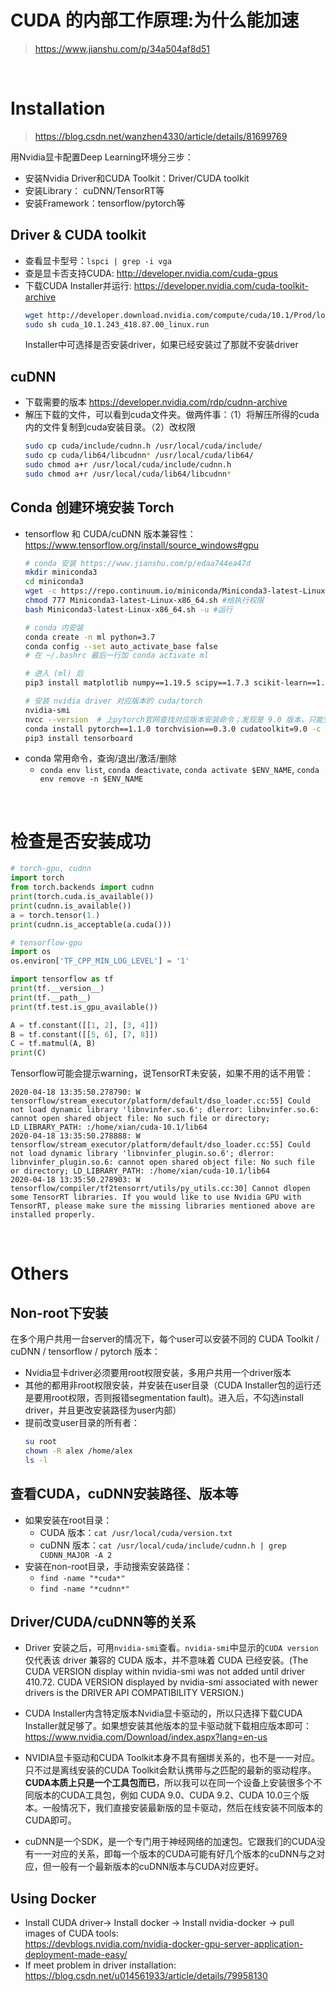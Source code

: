 # CUDA 的内部工作原理:为什么能加速
> https://www.jianshu.com/p/34a504af8d51


<br>

# Installation
> https://blog.csdn.net/wanzhen4330/article/details/81699769  

用Nvidia显卡配置Deep Learning环境分三步：
* 安装Nvidia Driver和CUDA Toolkit：Driver/CUDA toolkit  
* 安装Library： cuDNN/TensorRT等 
* 安装Framework：tensorflow/pytorch等

## Driver & CUDA toolkit
* 查看显卡型号：`lspci | grep -i vga`
* 查是显卡否支持CUDA: http://developer.nvidia.com/cuda-gpus
* 下载CUDA Installer并运行: https://developer.nvidia.com/cuda-toolkit-archive
    ```bash
    wget http://developer.download.nvidia.com/compute/cuda/10.1/Prod/local_installers/cuda_10.1.243_418.87.00_linux.run
    sudo sh cuda_10.1.243_418.87.00_linux.run
    ```
    Installer中可选择是否安装driver，如果已经安装过了那就不安装driver

## cuDNN 
* 下载需要的版本 https://developer.nvidia.com/rdp/cudnn-archive
* 解压下载的文件，可以看到cuda文件夹。做两件事：（1）将解压所得的cuda内的文件复制到cuda安装目录。（2）改权限
    ```bash
    sudo cp cuda/include/cudnn.h /usr/local/cuda/include/ 
    sudo cp cuda/lib64/libcudnn* /usr/local/cuda/lib64/
    sudo chmod a+r /usr/local/cuda/include/cudnn.h
    sudo chmod a+r /usr/local/cuda/lib64/libcudnn*
    ```

## Conda 创建环境安装 Torch
* tensorflow 和 CUDA/cuDNN 版本兼容性：https://www.tensorflow.org/install/source_windows#gpu 
    ```bash
    # conda 安装 https://www.jianshu.com/p/edaa744ea47d
    mkdir miniconda3
    cd miniconda3
    wget -c https://repo.continuum.io/miniconda/Miniconda3-latest-Linux-x86_64.sh
    chmod 777 Miniconda3-latest-Linux-x86_64.sh #给执行权限
    bash Miniconda3-latest-Linux-x86_64.sh -u #运行

    # conda 内安装
    conda create -n ml python=3.7
    conda config --set auto_activate_base false
    # 在 ~/.bashrc 最后一行加 conda activate ml

    # 进入 (ml) 后
    pip3 install matplotlib numpy==1.19.5 scipy==1.7.3 scikit-learn==1.0.2 pandas pyyaml 

    # 安装 nvidia driver 对应版本的 cuda/torch
    nvidia-smi
    nvcc --version  # 上pytorch官网查找对应版本安装命令；发现是 9.0 版本，只能安pytocrh 1.1
    conda install pytorch==1.1.0 torchvision==0.3.0 cudatoolkit=9.0 -c pytorch
    pip3 install tensorboard
    ```
* conda 常用命令，查询/退出/激活/删除
    * `conda env list`, `conda deactivate`, `conda activate $ENV_NAME`, `conda env remove -n $ENV_NAME`
<br>


# 检查是否安装成功
```python
# torch-gpu, cudnn
import torch
from torch.backends import cudnn
print(torch.cuda.is_available())
print(cudnn.is_available())
a = torch.tensor(1.)
print(cudnn.is_acceptable(a.cuda()))

# tensorflow-gpu
import os 
os.environ['TF_CPP_MIN_LOG_LEVEL'] = '1' 

import tensorflow as tf
print(tf.__version__)
print(tf.__path__)
print(tf.test.is_gpu_available())

A = tf.constant([[1, 2], [3, 4]])
B = tf.constant([[5, 6], [7, 8]])
C = tf.matmul(A, B)
print(C)
```
Tensorflow可能会提示warning，说TensorRT未安装，如果不用的话不用管：
```
2020-04-18 13:35:50.278790: W tensorflow/stream_executor/platform/default/dso_loader.cc:55] Could not load dynamic library 'libnvinfer.so.6'; dlerror: libnvinfer.so.6: cannot open shared object file: No such file or directory; LD_LIBRARY_PATH: :/home/xian/cuda-10.1/lib64
2020-04-18 13:35:50.278888: W tensorflow/stream_executor/platform/default/dso_loader.cc:55] Could not load dynamic library 'libnvinfer_plugin.so.6'; dlerror: libnvinfer_plugin.so.6: cannot open shared object file: No such file or directory; LD_LIBRARY_PATH: :/home/xian/cuda-10.1/lib64
2020-04-18 13:35:50.278903: W tensorflow/compiler/tf2tensorrt/utils/py_utils.cc:30] Cannot dlopen some TensorRT libraries. If you would like to use Nvidia GPU with TensorRT, please make sure the missing libraries mentioned above are installed properly.
```



<br>


# Others
## Non-root下安装
在多个用户共用一台server的情况下，每个user可以安装不同的 CUDA Toolkit / cuDNN / tensorflow / pytorch 版本：
* Nvidia显卡driver必须要用root权限安装，多用户共用一个driver版本
* 其他的都用非root权限安装，并安装在user目录（CUDA Installer包的运行还是要用root权限，否则报错segmentation fault)。进入后，不勾选install driver，并且更改安装路径为user内部）
* 提前改变user目录的所有者： 
    ```bash
    su root
    chown -R alex /home/alex
    ls -l
    ```

## 查看CUDA，cuDNN安装路径、版本等
* 如果安装在root目录：
    * CUDA 版本：`cat /usr/local/cuda/version.txt`
    * cuDNN 版本：`cat /usr/local/cuda/include/cudnn.h | grep CUDNN_MAJOR -A 2`
* 安装在non-root目录，手动搜索安装路径：
    * `find -name "*cuda*"`
    * `find -name "*cudnn*"`

## Driver/CUDA/cuDNN等的关系
* Driver 安装之后，可用`nvidia-smi`查看。`nvidia-smi`中显示的`CUDA version`仅代表该 driver 兼容的 CUDA 版本，并不意味着 CUDA 已经安装。(The CUDA VERSION display within nvidia-smi was not added until driver 410.72. CUDA VERSION displayed by nvidia-smi associated with newer drivers is the DRIVER API COMPATIBILITY VERSION.)

* CUDA Installer内含特定版本Nvidia显卡驱动的，所以只选择下载CUDA Installer就足够了。如果想安装其他版本的显卡驱动就下载相应版本即可：https://www.nvidia.com/Download/index.aspx?lang=en-us

* NVIDIA显卡驱动和CUDA Toolkit本身不具有捆绑关系的，也不是一一对应。只不过是离线安装的CUDA Toolkit会默认携带与之匹配的最新的驱动程序。**CUDA本质上只是一个工具包而已**，所以我可以在同一个设备上安装很多个不同版本的CUDA工具包，例如 CUDA 9.0、CUDA 9.2、CUDA 10.0三个版本。一般情况下，我们直接安装最新版的显卡驱动，然后在线安装不同版本的CUDA即可。

* cuDNN是一个SDK，是一个专门用于神经网络的加速包。它跟我们的CUDA没有一一对应的关系，即每一个版本的CUDA可能有好几个版本的cuDNN与之对应，但一般有一个最新版本的cuDNN版本与CUDA对应更好。

## Using Docker
* Install CUDA driver-> Install docker -> Install nvidia-docker -> pull images of CUDA tools:  
https://devblogs.nvidia.com/nvidia-docker-gpu-server-application-deployment-made-easy/  
* If meet problem in driver installation:  
https://blog.csdn.net/u014561933/article/details/79958130
